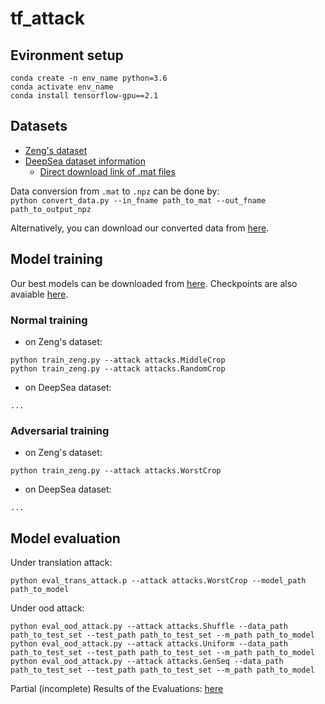 # tf_attack

## Evironment setup
```
conda create -n env_name python=3.6
conda activate env_name
conda install tensorflow-gpu==2.1
```
## Datasets
* [Zeng's dataset](http://cnn.csail.mit.edu/)
* [DeepSea dataset information](http://deepsea.princeton.edu/help/ "DeepSea dataset")
    * [Direct download link of .mat files](http://deepsea.princeton.edu/media/code/deepsea_train_bundle.v0.9.tar.gz)

Data conversion from `.mat` to `.npz` can be done by:  
`python convert_data.py --in_fname path_to_mat --out_fname path_to_output_npz`

Alternatively, you can download our converted data from [here](https://uszeged-my.sharepoint.com/:f:/g/personal/pap_gergely_1_o365_u-szeged_hu/EmfyJP3jFWFLjxe_NK2t3N0BGFOBTn-kCO0Id8dOoV9N0A?e=yAiAx2). 

## Model training
Our best models can be downloaded from [here](add_link_here). Checkpoints are also avaiable [here](https://uszeged-my.sharepoint.com/:f:/g/personal/pap_gergely_1_o365_u-szeged_hu/Eo9ntvgjGjdMjWVLWxgLXq4Bz4L9fqJCyhbM8wuX1wdLIw?e=6LDzNK).

### Normal training
* on Zeng's dataset:
```
python train_zeng.py --attack attacks.MiddleCrop  
python train_zeng.py --attack attacks.RandomCrop
```
* on DeepSea dataset:
```
...
```
### Adversarial training
* on Zeng's dataset:  
```
python train_zeng.py --attack attacks.WorstCrop
```
* on DeepSea dataset:
```
...
```

## Model evaluation
Under translation attack:
```
python eval_trans_attack.p --attack attacks.WorstCrop --model_path path_to_model
```
Under ood attack:
```
python eval_ood_attack.py --attack attacks.Shuffle --data_path path_to_test_set --test_path path_to_test_set --m_path path_to_model
python eval_ood_attack.py --attack attacks.Uniform --data_path path_to_test_set --test_path path_to_test_set --m_path path_to_model
python eval_ood_attack.py --attack attacks.GenSeq --data_path path_to_test_set --test_path path_to_test_set --m_path path_to_model
```

Partial (incomplete) Results of the Evaluations: [here](https://uszeged-my.sharepoint.com/:f:/g/personal/pap_gergely_1_o365_u-szeged_hu/EsIWiEKSJMZPrSRmeuspUdwBStlp_nT6SEdWzadSsDfLIQ?e=jZ8EoO)
